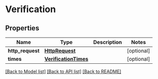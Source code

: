 # Verification

## Properties
Name | Type | Description | Notes
------------ | ------------- | ------------- | -------------
**http_request** | [**HttpRequest**](HttpRequest.md) |  | [optional] 
**times** | [**VerificationTimes**](VerificationTimes.md) |  | [optional] 

[[Back to Model list]](../README.md#documentation-for-models) [[Back to API list]](../README.md#documentation-for-api-endpoints) [[Back to README]](../README.md)


